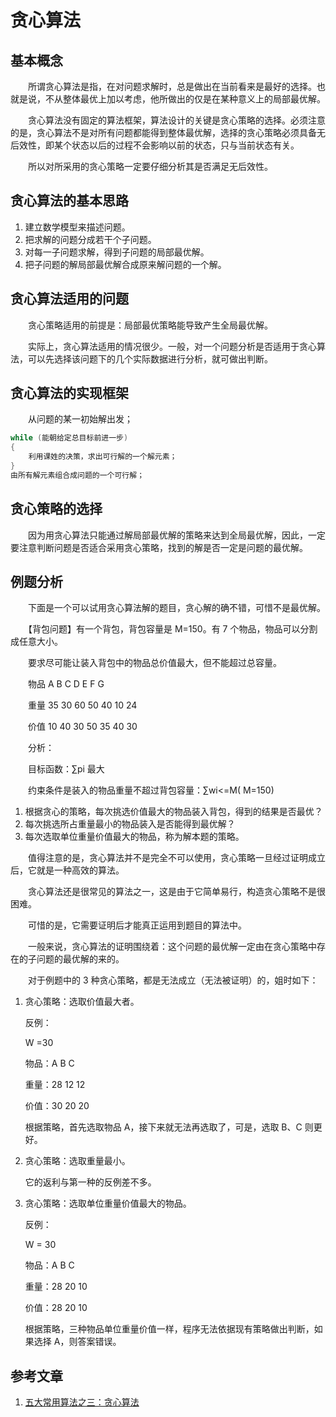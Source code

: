 #  贪心算法

## 基本概念

　　所谓贪心算法是指，在对问题求解时，总是做出在当前看来是最好的选择。也就是说，不从整体最优上加以考虑，他所做出的仅是在某种意义上的局部最优解。

　　贪心算法没有固定的算法框架，算法设计的关键是贪心策略的选择。必须注意的是，贪心算法不是对所有问题都能得到整体最优解，选择的贪心策略必须具备无后效性，即某个状态以后的过程不会影响以前的状态，只与当前状态有关。

　　所以对所采用的贪心策略一定要仔细分析其是否满足无后效性。

## 贪心算法的基本思路

1. 建立数学模型来描述问题。
2. 把求解的问题分成若干个子问题。
3. 对每一子问题求解，得到子问题的局部最优解。
4. 把子问题的解局部最优解合成原来解问题的一个解。

## 贪心算法适用的问题

　　贪心策略适用的前提是：局部最优策略能导致产生全局最优解。

　　实际上，贪心算法适用的情况很少。一般，对一个问题分析是否适用于贪心算法，可以先选择该问题下的几个实际数据进行分析，就可做出判断。

## 贪心算法的实现框架

　　从问题的某一初始解出发；

```java
while (能朝给定总目标前进一步)
{
	利用课姓的决策，求出可行解的一个解元素；
}
由所有解元素组合成问题的一个可行解；
```

## 贪心策略的选择

　　因为用贪心算法只能通过解局部最优解的策略来达到全局最优解，因此，一定要注意判断问题是否适合采用贪心策略，找到的解是否一定是问题的最优解。

## 例题分析

　　下面是一个可以试用贪心算法解的题目，贪心解的确不错，可惜不是最优解。

　　【背包问题】有一个背包，背包容量是 M=150。有 7 个物品，物品可以分割成任意大小。

　　要求尽可能让装入背包中的物品总价值最大，但不能超过总容量。

　　物品 A B C D E F G

　　重量 35 30 60 50 40 10 24

　　价值 10 40 30 50 35 40 30

　　分析：

　　目标函数：∑pi 最大

　　约束条件是装入的物品重量不超过背包容量：∑wi<=M( M=150)

1. 根据贪心的策略，每次挑选价值最大的物品装入背包，得到的结果是否最优？
2. 每次挑选所占重量最小的物品装入是否能得到最优解？
3. 每次选取单位重量价值最大的物品，称为解本题的策略。

　　值得注意的是，贪心算法并不是完全不可以使用，贪心策略一旦经过证明成立后，它就是一种高效的算法。

　　贪心算法还是很常见的算法之一，这是由于它简单易行，构造贪心策略不是很困难。

　　可惜的是，它需要证明后才能真正运用到题目的算法中。

　　一般来说，贪心算法的证明围绕着：这个问题的最优解一定由在贪心策略中存在的子问题的最优解的来的。

　　对于例题中的 3 种贪心策略，都是无法成立（无法被证明）的，姐时如下：

1. 贪心策略：选取价值最大者。

   反例：

   W =30

   物品：A B C

   重量：28 12 12

   价值：30 20 20

   根据策略，首先选取物品 A，接下来就无法再选取了，可是，选取 B、C 则更好。

2. 贪心策略：选取重量最小。

   它的返利与第一种的反例差不多。

3. 贪心策略：选取单位重量价值最大的物品。

   反例：

   W = 30

   物品：A B C

   重量：28 20 10

   价值：28 20 10

   根据策略，三种物品单位重量价值一样，程序无法依据现有策略做出判断，如果选择 A，则答案错误。

## 参考文章

1. [五大常用算法之三：贪心算法](https://www.cnblogs.com/steven_oyj/archive/2010/05/22/1741375.html)
